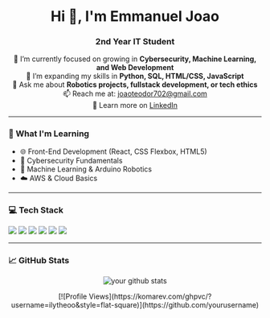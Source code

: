 
<h1 align="center">Hi 👋, I'm Emmanuel Joao</h1>
<h3 align="center">2nd Year IT Student</h3>

<p align="center">
  🔭 I’m currently focused on growing in <b>Cybersecurity, Machine Learning, and Web Development</b> <br>
  🌱 I’m expanding my skills in <b>Python, SQL, HTML/CSS, JavaScript</b> <br>
  💬 Ask me about <b>Robotics projects, fullstack development, or tech ethics</b> <br>
  📫 Reach me at: <a href="mailto:youremail@example.com">joaoteodor702@gmail.com</a> <br>
  📄 Learn more on <a href="https://www.linkedin.com/in/emmanuel-joao-007b23262?utm_source=share&utm_campaign=share_via&utm_content=profile&utm_medium=android_app">LinkedIn</a>
</p>

---

### 🧠 What I'm Learning
- 🌐 Front-End Development (React, CSS Flexbox, HTML5)
- 🔐 Cybersecurity Fundamentals
- 🤖 Machine Learning & Arduino Robotics
- ☁️ AWS & Cloud Basics

---

### 💻 Tech Stack
<p>
  <img src="https://img.shields.io/badge/Python-3776AB?style=flat&logo=python&logoColor=white"/>
  <img src="https://img.shields.io/badge/JavaScript-F7DF1E?style=flat&logo=javascript&logoColor=black"/>
  <img src="https://img.shields.io/badge/HTML5-E34F26?style=flat&logo=html5&logoColor=white"/>
  <img src="https://img.shields.io/badge/CSS3-1572B6?style=flat&logo=css3&logoColor=white"/>
  <img src="https://img.shields.io/badge/SQL-4479A1?style=flat&logo=mysql&logoColor=white"/>
  <img src="https://img.shields.io/badge/VSCode-007ACC?style=flat&logo=visual-studio-code&logoColor=white"/>
</p>

---

### 📈 GitHub Stats 
<p align="center">
  <img src="https://github-readme-stats.vercel.app/api?username=yourgithubusername&show_icons=true&theme=default" alt="your github stats" />
</p>

<p align="center">
[![Profile Views](https://komarev.com/ghpvc/?username=ilytheoo&style=flat-square)](https://github.com/yourusername)
</p>
